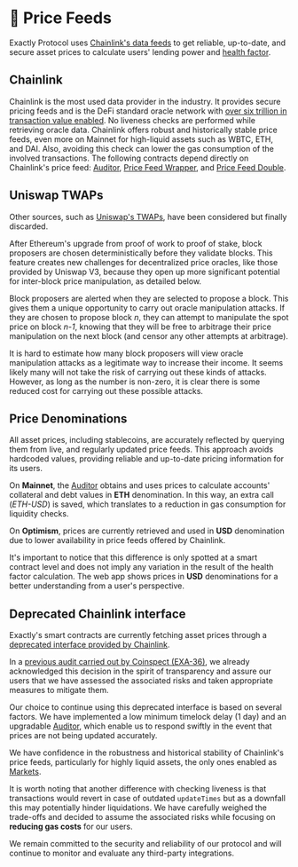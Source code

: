 # 🔮 Price Feeds

Exactly Protocol uses [Chainlink's data feeds](https://docs.chain.link/docs/using-chainlink-reference-contracts/) to get reliable, up-to-date, and secure asset prices to calculate users' lending power and [health factor](https://docs.exact.ly/guides/liquidations#health-factor).

## Chainlink

Chainlink is the most used data provider in the industry. It provides secure pricing feeds and is the DeFi standard oracle network with [over six trillion in transaction value enabled](https://chain.link/). No liveness checks are performed while retrieving oracle data. Chainlink offers robust and historically stable price feeds, even more on Mainnet for high-liquid assets such as WBTC, ETH, and DAI. Also, avoiding this check can lower the gas consumption of the involved transactions. The following contracts depend directly on Chainlink's price feed: [Auditor](protocol/auditor.md), [Price Feed Wrapper](protocol/pricefeedwrapper.md), and [Price Feed Double](protocol/pricefeeddouble.md).

## Uniswap TWAPs

Other sources, such as [Uniswap's TWAPs](https://docs.uniswap.org/protocol/concepts/V3-overview/oracle), have been considered but finally discarded.

After Ethereum's upgrade from proof of work to proof of stake, block proposers are chosen deterministically before they validate blocks. This feature creates new challenges for decentralized price oracles, like those provided by Uniswap V3, because they open up more significant potential for inter-block price manipulation, as detailed below.

Block proposers are alerted when they are selected to propose a block. This gives them a unique opportunity to carry out oracle manipulation attacks. If they are chosen to propose block _n_, they can attempt to manipulate the spot price on block _n-1_, knowing that they will be free to arbitrage their price manipulation on the next block (and censor any other attempts at arbitrage).

It is hard to estimate how many block proposers will view oracle manipulation attacks as a legitimate way to increase their income. It seems likely many will not take the risk of carrying out these kinds of attacks. However, as long as the number is non-zero, it is clear there is some reduced cost for carrying out these possible attacks.

## Price Denominations

All asset prices, including stablecoins, are accurately reflected by querying them from live, and regularly updated price feeds. This approach avoids hardcoded values, providing reliable and up-to-date pricing information for its users.

On **Mainnet**, the [Auditor](protocol/auditor.md) obtains and uses prices to calculate accounts' collateral and debt values in **ETH** denomination. In this way, an extra call (_ETH-USD_) is saved, which translates to a reduction in gas consumption for liquidity checks.

On **Optimism**, prices are currently retrieved and used in **USD** denomination due to lower availability in price feeds offered by Chainlink.

It's important to notice that this difference is only spotted at a smart contract level and does not imply any variation in the result of the health factor calculation. The web app shows prices in **USD** denominations for a better understanding from a user's perspective.

## Deprecated Chainlink interface

Exactly's smart contracts are currently fetching asset prices through a [deprecated interface provided by Chainlink](https://github.com/smartcontractkit/chainlink/blob/e1e78865d4f3e609e7977777d7fb0604913b63ed/contracts/src/v0.6/EACAggregatorProxy.sol#L41-L58).

In a [previous audit carried out by Coinspect (EXA-36)](https://github.com/exactly/audits/blob/main/Coinspect%204th%20audit%20\(Oct-22\).pdf), we already acknowledged this decision in the spirit of transparency and assure our users that we have assessed the associated risks and taken appropriate measures to mitigate them.

Our choice to continue using this deprecated interface is based on several factors. We have implemented a low minimum timelock delay (1 day) and an upgradable [Auditor](protocol/auditor.md), which enable us to respond swiftly in the event that prices are not being updated accurately.

We have confidence in the robustness and historical stability of Chainlink's price feeds, particularly for highly liquid assets, the only ones enabled as [Markets](protocol/market/).

It is worth noting that another difference with checking liveness is that transactions would revert in case of outdated `updateTimes` but as a downfall this may potentially hinder liquidations. We have carefully weighed the trade-offs and decided to assume the associated risks while focusing on **reducing gas costs** for our users.

We remain committed to the security and reliability of our protocol and will continue to monitor and evaluate any third-party integrations.
